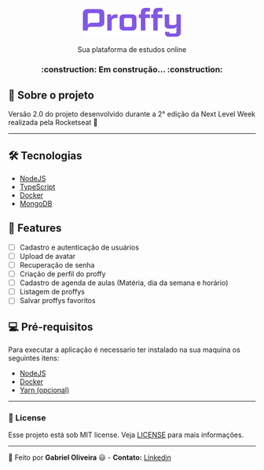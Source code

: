 <p align="center">
  <img width="200" src="./.github/proffy-logo.png">
  <p align="center">Sua plataforma de estudos online</p>
</p>

<h3 align="center">
	:construction: Em construção... :construction:
</h3>

## 📖 Sobre o projeto

Versão 2.0 do projeto desenvolvido durante a 2° edição da Next Level Week realizada pela Rocketseat :rocket:

---

## :hammer_and_wrench: Tecnologias

- [NodeJS](https://nodejs.org/en/)
- [TypeScript](https://www.typescriptlang.org/)
- [Docker](https://docs.docker.com/get-docker/)
- [MongoDB](https://www.mongodb.com/)

## :rocket: Features

- [ ] Cadastro e autenticação de usuários
- [ ] Upload de avatar
- [ ] Recuperação de senha
- [ ] Criação de perfil do proffy
- [ ] Cadastro de agenda de aulas (Matéria, dia da semana e horário)
- [ ] Listagem de proffys
- [ ] Salvar proffys favoritos

## :computer: Pré-requisitos

Para executar a aplicação é necessario ter instalado na sua maquina os seguintes itens:

- [NodeJS](https://nodejs.org/en/)
- [Docker](https://docs.docker.com/get-docker/)
- [Yarn (opcional)](https://classic.yarnpkg.com/pt-BR/docs/install/#debian-stable)

---

### :memo: License
Esse projeto está sob MIT license. Veja [LICENSE](https://github.com/gaoliveira21/bootcamp-gostack-fastfeet-api/blob/master/LICENSE.md) para mais informações.

---

:construction_worker: Feito por **Gabriel Oliveira** :smiley: - **Contato:** <a href="https://www.linkedin.com/in/gabriel-jos%C3%A9-de-oliveira-633962197/">Linkedin</a>